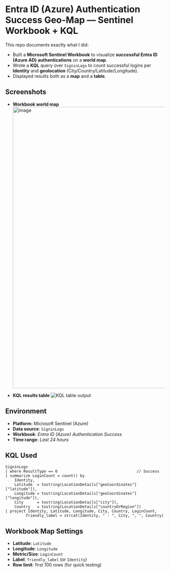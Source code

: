 # Entra ID (Azure) Authentication Success Geo-Map — Sentinel Workbook + KQL

This repo documents exactly what I did:
- Built a **Microsoft Sentinel Workbook** to visualize **successful Entra ID (Azure AD) authentications** on a **world map**.
- Wrote a **KQL** query over `SigninLogs` to count successful logins per **Identity** and **geolocation** (City/Country/Latitude/Longitude).
- Displayed results both as a **map** and a **table**.

## Screenshots
- **Workbook world map**
  <img width="1861" height="890" alt="image" src="https://github.com/user-attachments/assets/9fb6bfeb-b344-40c3-908a-468f3710f874" />


- **KQL results table**
  ![KQL table output](images/kql-table.png)

## Environment
- **Platform**: Microsoft Sentinel (Azure)
- **Data source**: `SigninLogs`
- **Workbook**: *Entra ID (Azure) Authentication Success*
- **Time range**: *Last 24 hours*

## KQL Used
```kusto
SigninLogs
| where ResultType == 0                                   // Success
| summarize LoginCount = count() by
    Identity,
    Latitude  = tostring(LocationDetails["geoCoordinates"]["latitude"]),
    Longitude = tostring(LocationDetails["geoCoordinates"]["longitude"]),
    City      = tostring(LocationDetails["city"]),
    Country   = tostring(LocationDetails["countryOrRegion"])
| project Identity, Latitude, Longitude, City, Country, LoginCount,
         friendly_label = strcat(Identity, " - ", City, ", ", Country)
```

## Workbook Map Settings
- **Latitude**: `Latitude`
- **Longitude**: `Longitude`
- **Metric/Size**: `LoginCount`
- **Label**: `friendly_label` (or `Identity`)
- **Row limit**: first 100 rows (for quick testing)

